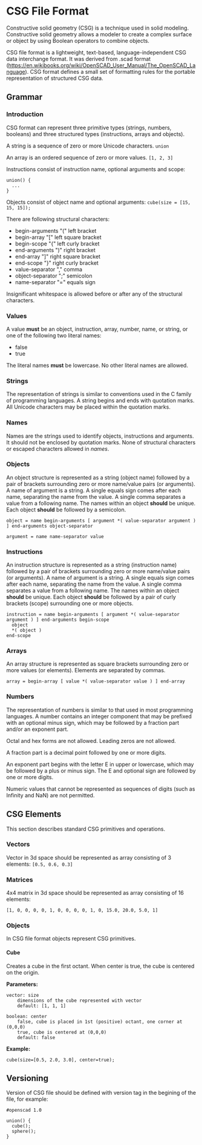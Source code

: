 # CSG File Format

Constructive solid geometry (CSG) is a technique used in solid modeling. Constructive solid geometry allows a modeler to create a complex surface or object by using Boolean operators to combine objects.

CSG file format is a lightweight, text-based, language-independent CSG data interchange format. It was derived from .scad format (https://en.wikibooks.org/wiki/OpenSCAD_User_Manual/The_OpenSCAD_Language). CSG format defines a small set of formatting rules for the portable representation of structured CSG data.

## Grammar

### Introduction

CSG format can represent three primitive types (strings, numbers, booleans) and three structured types (instructions, arrays and objects).

A string is a sequence of zero or more Unicode characters.
`union`

An array is an ordered sequence of zero or more values.
`[1, 2, 3]`

Instructions consist of instruction name, optional arguments and scope:

    union() {
      ...
    }

Objects consist of object name and optional arguments:
`cube(size = [15, 15, 15]);`

There are following structural characters:
* begin-arguments "(" left bracket
* begin-array "[" left square bracket
* begin-scope "{" left curly bracket
* end-arguments ")" right bracket
* end-array "]" right square bracket
* end-scope "}" right curly bracket
* value-separator "," comma
* object-separator ";" semicolon
* name-separator "=" equals sign

Insignificant whitespace is allowed before or after any of the structural characters.

### Values

A value **must** be an object, instruction, array, number, name, or string, or one of the following two literal names:
* false
* true

The literal names **must** be lowercase. No other literal names are allowed.

### Strings

The representation of strings is similar to conventions used in the C family of programming languages. A string begins and ends with quotation marks. All Unicode characters may be placed within the quotation marks.

### Names

Names are the strings used to identify objects, instructions and arguments. It should not be enclosed by quotation marks. None of structural characters or escaped characters allowed in *names*.

### Objects

An object structure is represented as a string (object name) followed by a pair of brackets surrounding zero or more name/value pairs (or arguments). A name of argument is a string. A single equals sign comes after each name, separating the name from the value. A single comma separates a value from a following name. The names within an object **should** be unique. Each object **should** be followed by a semicolon.

    object = name begin-arguments [ argument *( value-separator argument ) ] end-arguments object-separator

    argument = name name-separator value

### Instructions

An instruction structure is represented as a string (instruction name) followed by a pair of brackets surrounding zero or more name/value pairs (or arguments). A name of argument is a string. A single equals sign comes after each name, separating the name from the value. A single comma separates a value from a following name. The names within an object **should** be unique. Each object **should** be followed by a pair of curly brackets (scope) surrounding one or more objects.

    instruction = name begin-arguments [ argument *( value-separator argument ) ] end-arguments begin-scope
      object
      *( object )
    end-scope

### Arrays

An array structure is represented as square brackets surrounding zero or more values (or elements). Elements are separated by commas.

    array = begin-array [ value *( value-separator value ) ] end-array

### Numbers

The representation of numbers is similar to that used in most programming languages. A number contains an integer component that may be prefixed with an optional minus sign, which may be followed by a fraction part and/or an exponent part.

Octal and hex forms are not allowed. Leading zeros are not allowed.

A fraction part is a decimal point followed by one or more digits.

An exponent part begins with the letter E in upper or lowercase, which may be followed by a plus or minus sign. The E and optional sign are followed by one or more digits. 

Numeric values that cannot be represented as sequences of digits (such as Infinity and NaN) are not permitted.

## CSG Elements

This section describes standard CSG primitives and operations.

### Vectors

Vector in 3d space should be represented as array consisting of 3 elements:
`[0.5, 0.6, 0.3]`

### Matrices

4x4 matrix in 3d space should be represented as array consisting of 16 elements:

`[1, 0, 0, 0, 0, 1, 0, 0, 0, 0, 1, 0, 15.0, 20.0, 5.0, 1]`

### Objects

In CSG file format objects represent CSG primitives.

#### Cube

Creates a cube in the first octant. When center is true, the cube is centered on the origin.

**Parameters:**

    vector: size
        dimensions of the cube represented with vector
        default: [1, 1, 1]

    boolean: center
        false, cube is placed in 1st (positive) octant, one corner at (0,0,0)
        true, cube is centered at (0,0,0)
        default: false

**Example:**

    cube(size=[0.5, 2.0, 3.0], center=true);

## Versioning

Version of CSG file should be defined with version tag in the begining of the file, for example:

    #openscad 1.0
    
    union() {
      cube(); 
      sphere();
    }

